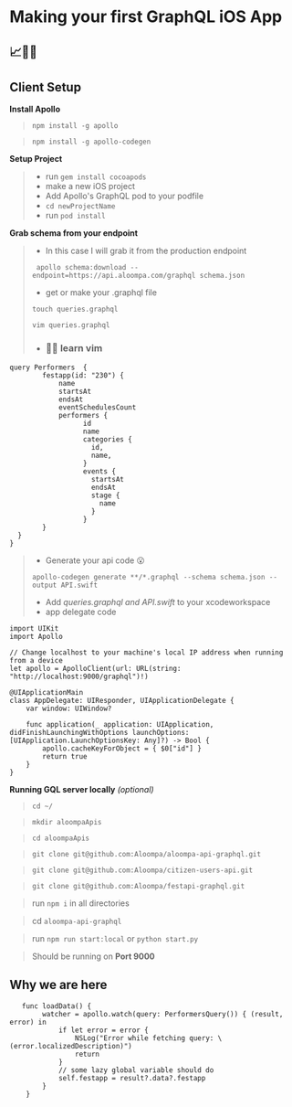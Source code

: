# Making your first GraphQL iOS App
## 📈💖🍏

## Client Setup
**Install Apollo**

> `npm install -g apollo`

> `npm install -g apollo-codegen`

**Setup Project**
>- run `gem install cocoapods`
>- make a new iOS project
>- Add Apollo's GraphQL pod to your podfile
>- `cd newProjectName`
>- run `pod install`

**Grab schema from your endpoint**
>- In this case I will grab it from the production endpoint
>
> `
apollo schema:download --endpoint=https://api.aloompa.com/graphql schema.json`
>- get or make your .graphql file 
>
> `touch queries.graphql`
> 
> `vim queries.graphql`
>- ### 👩‍🏫 learn vim
```
query Performers  { 
        festapp(id: "230") {
            name
            startsAt
            endsAt
            eventSchedulesCount
            performers {
                  id
                  name
                  categories {
                    id,
                    name,
                  }
                  events {
                    startsAt
                    endsAt
                    stage {
                      name
                    }
                  }
        }
  }
}
```
>- Generate your api code 😮
>
>`apollo-codegen generate **/*.graphql --schema schema.json --output API.swift`
>- Add *queries.graphql and API.swift* to your xcodeworkspace
>- app delegate code 

```
import UIKit
import Apollo

// Change localhost to your machine's local IP address when running from a device
let apollo = ApolloClient(url: URL(string: "http://localhost:9000/graphql")!)

@UIApplicationMain
class AppDelegate: UIResponder, UIApplicationDelegate {
    var window: UIWindow?
    
    func application(_ application: UIApplication, didFinishLaunchingWithOptions launchOptions: [UIApplication.LaunchOptionsKey: Any]?) -> Bool {
        apollo.cacheKeyForObject = { $0["id"] }
        return true
    }
}
```

**Running GQL server locally** *(optional)*
> `cd ~/`

> `mkdir aloompaApis`

> `cd aloompaApis`

> `git clone git@github.com:Aloompa/aloompa-api-graphql.git`

> `git clone git@github.com:Aloompa/citizen-users-api.git`

> `git clone git@github.com:Aloompa/festapi-graphql.git`

> run `npm i` in all directories

> cd `aloompa-api-graphql`

> run `npm run start:local` or `python start.py`

> Should be running on **Port 9000**

## Why we are here

```
   func loadData() {
        watcher = apollo.watch(query: PerformersQuery()) { (result, error) in
            if let error = error {
                NSLog("Error while fetching query: \(error.localizedDescription)")
                return
            }
            // some lazy global variable should do
            self.festapp = result?.data?.festapp
        }
    }
```

